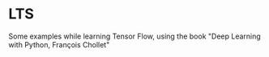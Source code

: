 # LTS
Some examples while learning Tensor Flow, 
using the book "Deep Learning with Python, François Chollet"
